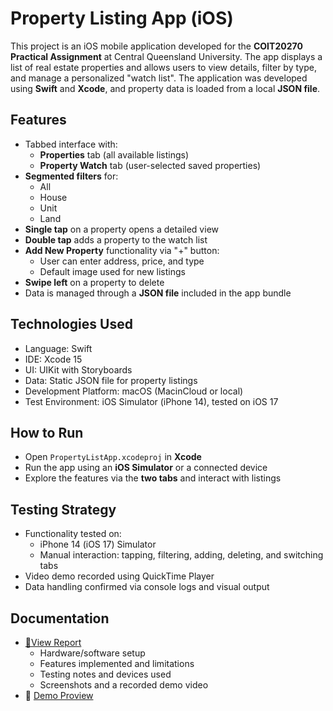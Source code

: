 # Property Listing App (iOS)

This project is an iOS mobile application developed for the **COIT20270 Practical Assignment** at Central Queensland University.
The app displays a list of real estate properties and allows users to view details, filter by type, and manage a personalized
"watch list". The application was developed using **Swift** and **Xcode**, and property data is loaded from a local **JSON file**.

## Features

- Tabbed interface with:
  - **Properties** tab (all available listings)
  - **Property Watch** tab (user-selected saved properties)
- **Segmented filters** for:
  - All
  - House
  - Unit
  - Land
- **Single tap** on a property opens a detailed view
- **Double tap** adds a property to the watch list
- **Add New Property** functionality via "+" button:
  - User can enter address, price, and type
  - Default image used for new listings
- **Swipe left** on a property to delete
- Data is managed through a **JSON file** included in the app bundle

  
## Technologies Used

- Language: Swift
- IDE: Xcode 15
- UI: UIKit with Storyboards
- Data: Static JSON file for property listings
- Development Platform: macOS (MacinCloud or local)
- Test Environment: iOS Simulator (iPhone 14), tested on iOS 17

##  How to Run

- Open `PropertyListApp.xcodeproj` in **Xcode**
- Run the app using an **iOS Simulator** or a connected device
- Explore the features via the **two tabs** and interact with listings

##  Testing Strategy

- Functionality tested on:
  - iPhone 14 (iOS 17) Simulator
  - Manual interaction: tapping, filtering, adding, deleting, and switching tabs
- Video demo recorded using QuickTime Player
- Data handling confirmed via console logs and visual output

## Documentation

- [📄View Report](Report.pdf) 
  - Hardware/software setup
  - Features implemented and limitations
  - Testing notes and devices used
  - Screenshots and a recorded demo video
- 🎥 [Demo Proview](https://youtube.com/shorts/N0FGK-sIPB8)

